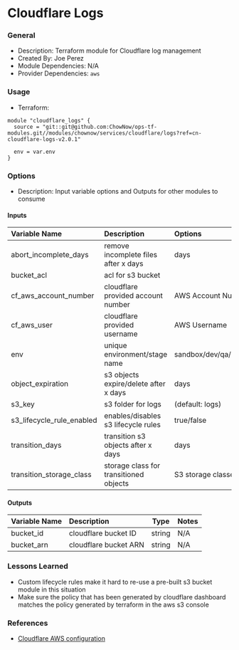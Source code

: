 # Cloudflare Logs

### General

* Description: Terraform module for Cloudflare log management
* Created By: Joe Perez
* Module Dependencies: N/A
* Provider Dependencies: `aws`

### Usage

* Terraform:

```hcl
module "cloudflare_logs" {
  source = "git::git@github.com:ChowNow/ops-tf-modules.git//modules/chownow/services/cloudflare/logs?ref=cn-cloudflare-logs-v2.0.1"

  env = var.env
}
```


### Options

* Description: Input variable options and Outputs for other modules to consume

#### Inputs

| Variable Name             | Description                            | Options                         |  Type   | Required? | Notes |
| :------------------------ | :------------------------------------- | :------------------------------ | :-----: | :-------: | :---- |
| abort_incomplete_days     | remove incomplete files after x days   | days                            | String  |    no     | N/A   |
| bucket_acl                | acl for s3 bucket                      |                                 | String  |    No     | N/A   |
| cf_aws_account_number     | cloudflare provided account number     | AWS Account Number              | String  |    No     | N/A   |
| cf_aws_user               | cloudflare provided username           | AWS Username                    | String  |    No     | N/A   |
| env                       | unique environment/stage name          | sandbox/dev/qa/uat/stg/prod/etc | string  |    Yes    | N/A   |
| object_expiration         | s3 objects expire/delete after x days  | days                            | String  |    No     | N/A   |
| s3_key                    | s3 folder for logs                     | (default: logs)                 | String  |    No     | N/A   |
| s3_lifecycle_rule_enabled | enables/disables s3 lifecycle rules    | true/false                      | Boolean |    No     | N/A   |
| transition_days           | transition s3 objects after x days     | days                            | String  |    No     | N/A   |
| transition_storage_class  | storage class for transitioned objects | S3 storage classes              | String  |    No     | N/A   |


#### Outputs

| Variable Name | Description           |  Type  | Notes |
| :------------ | :-------------------- | :----: | :---- |
| bucket_id     | cloudflare bucket ID  | string | N/A   |
| bucket_arn    | cloudflare bucket ARN | string | N/A   |

### Lessons Learned

* Custom lifecycle rules make it hard to re-use a pre-built s3 bucket module in this situation
* Make sure the policy that has been generated by cloudflare dashboard matches the policy generated by terraform in the aws s3 console

### References

* [Cloudflare AWS configuration](https://developers.cloudflare.com/logs/logpush/aws-s3/)
